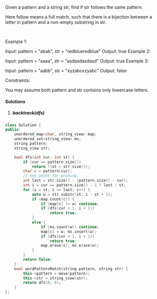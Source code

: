 Given a pattern and a string str, find if str follows the same pattern.

Here follow means a full match, such that there is a bijection between a letter in pattern and a non-empty substring in str.

 

Example 1:

Input: pattern = "abab", str = "redblueredblue"
Output: true
Example 2:

Input: pattern = "aaaa", str = "asdasdasdasd"
Output: true
Example 3:

Input: pattern = "aabb", str = "xyzabcxzyabc"
Output: false
 

Constraints:

You may assume both pattern and str contains only lowercase letters.


#### Solutions


1. ##### backtrack(dfs)


```cpp
class Solution {
public:
    unordered_map<char, string_view> map;
    unordered_set<string_view> ms;
    string pattern;
    string_view str;

    bool dfs(int cur, int st) {
        if (cur == pattern.size()) 
            return !(st < str.size());
        char c = pattern[cur];
        // key point for pruning.
        int last = str.size() - (pattern.size() - cur);
        int i = cur == pattern.size() - 1 ? last : st;
        for (i = st; i <= last; i++) {
            auto w = str.substr(st, i - st + 1);
            if (map.count(c)) {
                if (map[c] != w) continue;
                if (dfs(cur + 1, i + 1))
                    return true;
            }
            else {
                if (ms.count(w)) continue;
                map[c] = w; ms.insert(w);
                if (dfs(cur + 1, i + 1))
                    return true;
                map.erase(c); ms.erase(w);
            }
        }
        return false;
    }
    bool wordPatternMatch(string pattern, string str) {
        this->pattern = move(pattern);
        this->str = string_view(str);
        return dfs(0, 0);
    }
};
```